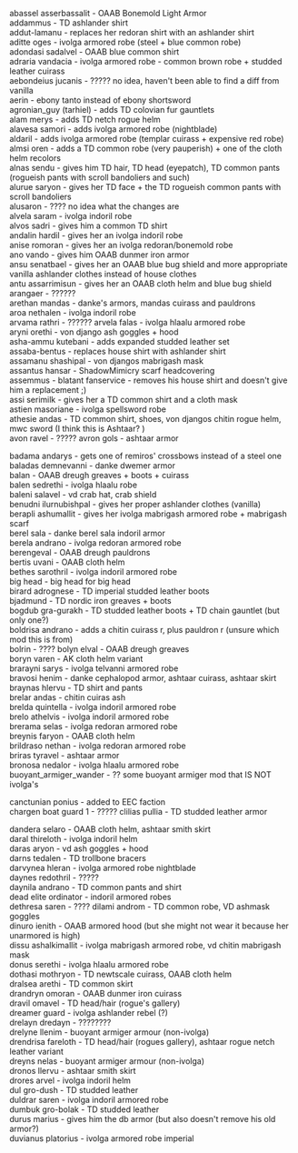 abassel asserbassalit - OAAB Bonemold Light Armor  
addammus - TD ashlander shirt  
addut-lamanu - replaces her redoran shirt with an ashlander shirt  
aditte oges - ivolga armored robe (steel + blue common robe)  
adondasi sadalvel - OAAB blue common shirt  
adraria vandacia - ivolga armored robe - common brown robe + studded leather cuirass  
aebondeius jucanis - ????? no idea, haven't been able to find a diff from vanilla  
aerin - ebony tanto instead of ebony shortsword  
agronian_guy (tarhiel) - adds TD colovian fur gauntlets  
alam merys - adds TD netch rogue helm  
alavesa samori - adds ivolga armored robe (nightblade)  
aldaril - adds ivolga armored robe (templar cuirass + expensive red robe)  
almsi oren - adds a TD common robe (very pauperish) + one of the cloth helm recolors  
alnas sendu - gives him TD hair, TD head (eyepatch), TD common pants (rogueish pants with scroll bandoliers and such)  
alurue saryon - gives her TD face + the TD rogueish common pants with scroll bandoliers  
alusaron - ???? no idea what the changes are  
alvela saram - ivolga indoril robe  
alvos sadri - gives him a common TD shirt  
andalin hardil - gives her an ivolga indoril robe  
anise romoran - gives her an ivolga redoran/bonemold robe  
ano vando - gives him OAAB dunmer iron armor  
ansu senatbael - gives her an OAAB blue bug shield and more appropriate vanilla ashlander clothes instead of house clothes  
antu assarrimisun - gives her an OAAB cloth helm and blue bug shield  
arangaer - ??????  
arethan mandas - danke's armors, mandas cuirass and pauldrons  
aroa nethalen - ivolga indoril robe  
arvama rathri - ??????
arvela falas - ivolga hlaalu armored robe  
aryni orethi - von django ash goggles + hood  
asha-ammu kutebani - adds expanded studded leather set  
assaba-bentus - replaces house shirt with ashlander shirt  
assamanu shashipal - von djangos mabrigash mask  
assantus hansar - ShadowMimicry scarf headcovering  
assemmus - blatant fanservice - removes his house shirt and doesn't give him a replacement ;)  
assi serimilk - gives her a TD common shirt and a cloth mask  
astien masoriane - ivolga spellsword robe  
athesie andas - TD common shirt, shoes, von djangos chitin rogue helm, mwc sword (I think this is Ashtaar? )  
avon ravel - ?????
avron gols - ashtaar armor  

badama andarys - gets one of remiros' crossbows instead of a steel one  
baladas demnevanni - danke dwemer armor  
balan - OAAB dreugh greaves + boots + cuirass  
balen sedrethi - ivolga hlaalu robe  
baleni salavel - vd crab hat, crab shield  
benudni ilurnubishpal - gives her proper ashlander clothes (vanilla)  
berapli ashumallit - gives her ivolga mabrigash armored robe + mabrigash scarf  
berel sala - danke berel sala indoril armor  
berela andrano - ivolga redoran armored robe  
berengeval - OAAB dreugh pauldrons  
bertis uvani - OAAB cloth helm  
bethes sarothril - ivolga indoril armored robe  
big head - big head for big head  
birard adrognese - TD imperial studded leather boots  
bjadmund - TD nordic iron greaves + boots  
bogdub gra-gurakh - TD studded leather boots + TD chain gauntlet (but only one?)  
boldrisa andrano - adds a chitin cuirass r, plus pauldron r (unsure which mod this is from)  
bolrin - ???? 
bolyn elval - OAAB dreugh greaves  
boryn varen - AK cloth helm variant  
brarayni sarys - ivolga telvanni armored robe  
bravosi henim - danke cephalopod armor, ashtaar cuirass, ashtaar skirt   
braynas hlervu - TD shirt and pants  
brelar andas - chitin cuiras ash  
brelda quintella - ivolga indoril armored robe  
brelo athelvis - ivolga indoril armored robe  
brerama selas - ivolga redoran armored robe  
breynis faryon - OAAB cloth helm  
brildraso nethan - ivolga redoran armored robe  
briras tyravel - ashtaar armor  
bronosa nedalor - ivolga hlaalu armored robe  
buoyant_armiger_wander - ?? some buoyant armiger mod that IS NOT ivolga's  

canctunian ponius - added to EEC faction  
chargen boat guard 1 - ?????
clilias pullia - TD studded leather armor  

dandera selaro - OAAB cloth helm, ashtaar smith skirt  
daral thireloth - ivolga indoril helm  
daras aryon - vd ash goggles + hood  
darns tedalen - TD trollbone bracers  
darvynea hleran - ivolga armored robe nightblade  
daynes redothril - ?????  
daynila andrano - TD common pants and shirt  
dead elite ordinator - indoril armored robes  
dethresa saren - ????
dilami androm - TD common robe, VD ashmask goggles  
dinuro ienith - OAAB armored hood (but she might not wear it because her unarmored is high)  
dissu ashalkimallit - ivolga mabrigash armored robe, vd chitin mabrigash mask  
donus serethi - ivolga hlaalu armored robe  
dothasi mothryon - TD newtscale cuirass, OAAB cloth helm  
dralsea arethi - TD common skirt  
drandryn omoran - OAAB dunmer iron cuirass  
dravil omavel - TD head/hair (rogue's gallery)  
dreamer guard - ivolga ashlander rebel (?)  
drelayn dredayn - ????????  
drelyne llenim - buoyant armiger armour (non-ivolga)  
drendrisa fareloth - TD head/hair (rogues gallery), ashtaar rogue netch leather variant  
dreyns nelas -  buoyant armiger armour (non-ivolga)  
dronos llervu - ashtaar smith skirt  
drores arvel - ivolga indoril helm  
dul gro-dush - TD studded leather  
duldrar saren - ivolga indoril armored robe  
dumbuk gro-bolak - TD studded leather  
durus marius - gives him the db armor (but also doesn't remove his old armor?)  
duvianus platorius - ivolga armored robe imperial  
